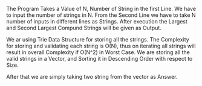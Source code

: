 The Program Takes a Value of N, Number of String in the first Line.
We have to input the number of strings in N.
From the Second Line we have to take N number of inputs in different lines as Strings.
After execution the Largest and Second Largest Compund Strings will be given as Output.

We ar using Trie Data Structure for storing all the strings. The Complexity for storing and validating each string is O(N), thus on iterating all strings will result in overall Complexity if O(N^2) in Worst Case. We are storing all the valid strings in a Vector, and Sorting it in Descending Order with respect to Size.

After that we are simply taking two string from the vector as Answer.
